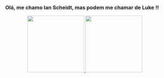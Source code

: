 ### Olá, me chamo Ian Scheidt, mas podem me chamar de Luke !!
<div align="center">
  <a href="https://github.com/Lukeian12">
  <img height="180em" src="https://github-readme-stats.vercel.app/api?username=Lukeian12&show_icons=true&theme=dracula&include_all_commits=true&count_private=true"/n>
  <img height="180em" src="https://github-readme-stats.vercel.app/api/top-langs/?username=Lukeian12&layout=compact&langs_count=7&theme=dracula"/>
</div>
